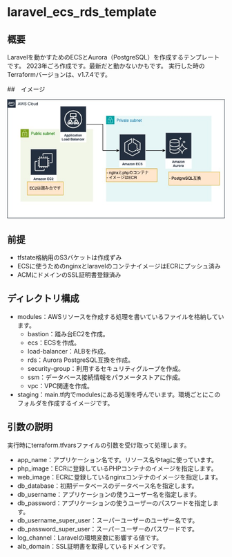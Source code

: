 # laravel_ecs_rds_template

## 概要
Laravelを動かすためのECSとAurora（PostgreSQL）を作成するテンプレートです。
2023年ごろ作成です。最新だと動かないかもです。
実行した時のTerraformバージョンは、v1.7.4です。

##　イメージ

![image](/image/ecs_rds_sample001.jpg)

## 前提
- tfstate格納用のS3バケットは作成ずみ
- ECSに使うためのnginxとlaravelのコンテナイメージはECRにプッシュ済み
- ACMにドメインのSSL証明書登録済み

## ディレクトリ構成

- modules：AWSリソースを作成する処理を書いているファイルを格納しています。
  - bastion：踏み台EC2を作成。
  - ecs：ECSを作成。
  - load-balancer：ALBを作成。
  - rds：Aurora PostgreSQL互換を作成。
  - security-group：利用するセキュリティグループを作成。
  - ssm：データベース接続情報をパラメータストアに作成。
  - vpc：VPC関連を作成。
- staging：main.tf内でmodulesにある処理を呼んでいます。環境ごとにこのフォルダを作成するイメージです。

## 引数の説明
実行時にterraform.tfvarsファイルの引数を受け取って処理します。

- app_name：アプリケーション名です。リソース名やtagに使っています。
- php_image：ECRに登録しているPHPコンテナのイメージを指定します。
- web_image：ECRに登録しているnginxコンテナのイメージを指定します。
- db_database：初期データベースのデータベース名を指定します。
- db_username：アプリケーションの使うユーザー名を指定します。
- db_password：アプリケーションの使うユーザーのパスワードを指定します。
- db_username_super_user：スーパーユーザーのユーザー名です。
- db_password_super_user：スーパーユーザーのパスワードです。
- log_channel：Laravelの環境変数に影響する値です。
- alb_domain：SSL証明書を取得しているドメインです。